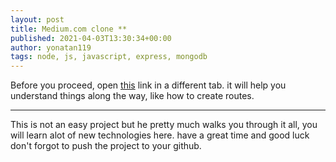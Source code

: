 ```yaml
---
layout: post
title: Medium.com clone **
published: 2021-04-03T13:30:34+00:00
author: yonatan119
tags: node, js, javascript, express, mongodb
---
```

Before you proceed, open [this](https://reactrouter.com/web/api/Hooks) link in a different tab.
it will help you understand things along the way, like how to create routes.
___
This is not an easy project but he pretty much walks you through it all, you will learn alot of new technologies here.
have a great time and good luck
don't forgot to push the project to your github.
[](https://codeburst.io/build-simple-medium-com-on-node-js-and-react-js-a278c5192f47)